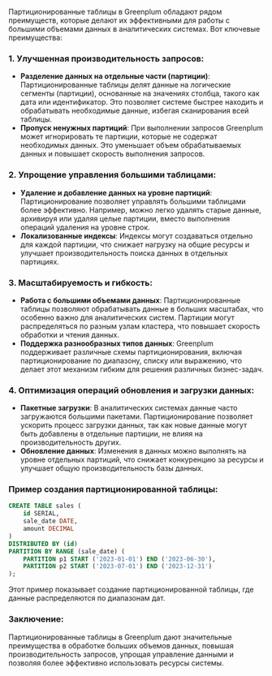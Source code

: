 Партиционированные таблицы в Greenplum обладают рядом преимуществ, которые делают их эффективными для работы с большими объемами данных в аналитических системах. Вот ключевые преимущества:

### 1. **Улучшенная производительность запросов**:
   - **Разделение данных на отдельные части (партиции)**: Партиционированные таблицы делят данные на логические сегменты (партиции), основанные на значениях столбца, такого как дата или идентификатор. Это позволяет системе быстрее находить и обрабатывать необходимые данные, избегая сканирования всей таблицы.
   - **Пропуск ненужных партиций**: При выполнении запросов Greenplum может игнорировать те партиции, которые не содержат необходимых данных. Это уменьшает объем обрабатываемых данных и повышает скорость выполнения запросов.

### 2. **Упрощение управления большими таблицами**:
   - **Удаление и добавление данных на уровне партиций**: Партиционирование позволяет управлять большими таблицами более эффективно. Например, можно легко удалять старые данные, архивируя или удаляя целые партиции, вместо выполнения операций удаления на уровне строк.
   - **Локализованные индексы**: Индексы могут создаваться отдельно для каждой партиции, что снижает нагрузку на общие ресурсы и улучшает производительность поиска данных в отдельных партициях.

### 3. **Масштабируемость и гибкость**:
   - **Работа с большими объемами данных**: Партиционированные таблицы позволяют обрабатывать данные в больших масштабах, что особенно важно для аналитических систем. Партиции могут распределяться по разным узлам кластера, что повышает скорость обработки и чтения данных.
   - **Поддержка разнообразных типов данных**: Greenplum поддерживает различные схемы партиционирования, включая партиционирование по диапазону, списку или выражению, что делает этот механизм гибким для решения различных бизнес-задач.

### 4. **Оптимизация операций обновления и загрузки данных**:
   - **Пакетные загрузки**: В аналитических системах данные часто загружаются большими пакетами. Партиционирование позволяет ускорить процесс загрузки данных, так как новые данные могут быть добавлены в отдельные партиции, не влияя на производительность других.
   - **Обновление данных**: Изменения в данных можно выполнять на уровне отдельных партиций, что снижает конкуренцию за ресурсы и улучшает общую производительность базы данных.

### Пример создания партиционированной таблицы:

```sql
CREATE TABLE sales (
    id SERIAL,
    sale_date DATE,
    amount DECIMAL
)
DISTRIBUTED BY (id)
PARTITION BY RANGE (sale_date) (
    PARTITION p1 START ('2023-01-01') END ('2023-06-30'),
    PARTITION p2 START ('2023-07-01') END ('2023-12-31')
);
```

Этот пример показывает создание партиционированной таблицы, где данные распределяются по диапазонам дат.

### Заключение:
Партиционированные таблицы в Greenplum дают значительные преимущества в обработке больших объемов данных, повышая производительность запросов, упрощая управление данными и позволяя более эффективно использовать ресурсы системы.